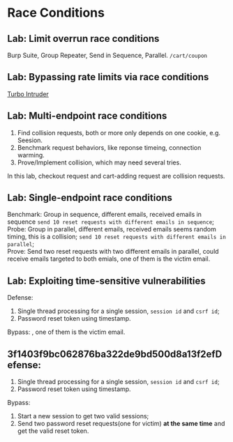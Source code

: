 # Race Conditions

## Lab: Limit overrun race conditions

Burp Suite, Group Repeater, Send in Sequence, Parallel. `/cart/coupon`


## Lab: Bypassing rate limits via race conditions

[Turbo Intruder](https://portswigger.net/research/turbo-intruder-embracing-the-billion-request-attack)


## Lab: Multi-endpoint race conditions

1. Find collision requests, both or more only depends on one cookie, e.g. Seesion.  
2. Benchmark request behaviors, like reponse timeing, connection warming. 
3. Prove/Implement collision, which may need several tries.  

In this lab, checkout request and cart-adding request are collision requests.  


## Lab: Single-endpoint race conditions
Benchmark: Group in sequence, different emails, received emails in sequence `send 10 reset requests with different emails in sequence`;  
Probe: Group in parallel, different emails, received emails seems random timing, this is a collision; `send 10 reset requests with different emails in parallel`;   
Prove: Send two reset requests with two different emails in parallel, could receive emails targeted to both emials, one of them is the victim email.


## Lab: Exploiting time-sensitive vulnerabilities
Defense:  
1. Single thread processing for a single session, `session id` and `csrf id`;
2. Password reset token using timestamp.

Bypass:
, one of them is the victim email.


## 3f1403f9bc062876ba322de9bd500d8a13f2efDefense:  
1. Single thread processing for a single session, `session id` and `csrf id`;
2. Password reset token using timestamp.

Bypass:  
1. Start a new session to get two valid sessions;  
2. Send two password reset requests(one for victim) **at the same time** and get the valid reset token.
